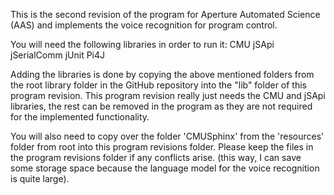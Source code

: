 This is the second revision of the program for Aperture Automated Science (AAS) and implements the voice recognition for program control.

You will need the following libraries in order to run it:
CMU
jSApi
jSerialComm
jUnit
Pi4J

Adding the libraries is done by copying the above mentioned folders from the root library folder in the GitHub repository into the "lib" folder of this program revision.
This program revision really just needs the CMU and jSApi libraries, the rest can be removed in the program as they are not required for the implemented functionality.

You will also need to copy over the folder 'CMUSphinx' from the 'resources' folder from root into this program revisions folder. Please keep the files in the program revisions folder if any conflicts arise.
(this way, I can save some storage space because the language model for the voice recognition is quite large).

